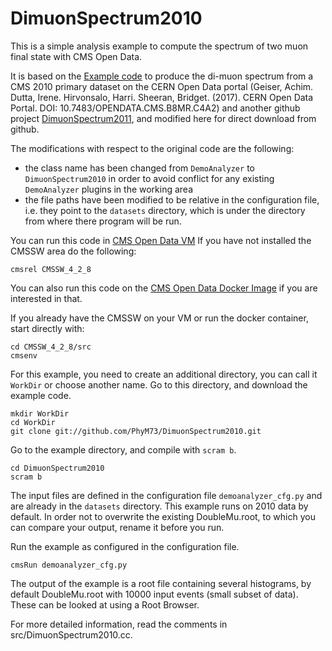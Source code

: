 # DimuonSpectrum2010

This is a simple analysis example to compute the spectrum of two muon final state with CMS Open Data.

It is based on the [Example code](http://opendata.web.cern.ch/record/560) to produce the di-muon spectrum from a CMS 2010 primary dataset on the CERN Open Data portal (Geiser, Achim. Dutta, Irene. Hirvonsalo, Harri. Sheeran, Bridget. (2017). CERN Open Data Portal. DOI: 10.7483/OPENDATA.CMS.B8MR.C4A2) and another github project [DimuonSpectrum2011](https://github.com/cms-opendata-analyses/DimuonSpectrum2011), and modified here for direct download from github. 

The modifications with respect to the original code are the following: 

- the class name has been changed from `DemoAnalyzer` to `DimuonSpectrum2010` in order to avoid conflict for any existing `DemoAnalyzer` plugins in the working area
- the file paths have been modified to be relative in the configuration file, i.e. they point to the `datasets` directory, which is under the directory from where there program will be run.

You can run this code in [CMS Open Data VM](http://opendata.web.cern.ch/VM/CMS/2010) If you have not installed the CMSSW area do the following:

```
cmsrel CMSSW_4_2_8
```

You can also run this code on the [CMS Open Data Docker Image](http://opendata.cern.ch/docs/cms-guide-docker) if you are interested in that.

If you already have the CMSSW on your VM or run the docker container, start directly with:

```
cd CMSSW_4_2_8/src
cmsenv
```

For this example, you need to create an additional directory, you can call it `WorkDir` or choose another name.
Go to this directory, and download the example code.

```
mkdir WorkDir
cd WorkDir
git clone git://github.com/PhyM73/DimuonSpectrum2010.git

```

Go to the example directory, and compile with `scram b`. 

```
cd DimuonSpectrum2010
scram b
```

The input files are defined in the configuration file `demoanalyzer_cfg.py` and are already in the `datasets` directory. This example runs on 2010 data by default. In order not to overwrite the existing DoubleMu.root, to which you can compare your output, rename it before you run.

Run the example as configured in the configuration file. 

```
cmsRun demoanalyzer_cfg.py
```

The output of the example is a root file containing several histograms, by default DoubleMu.root with 10000 input events (small subset of data). These can be looked at using a Root Browser.

For more detailed information, read the comments in src/DimuonSpectrum2010.cc.
